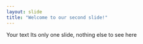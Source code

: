 ```yaml
---
layout: slide
title: "Welcome to our second slide!"
---
```

Your text
Its only one slide, nothing else to see here
